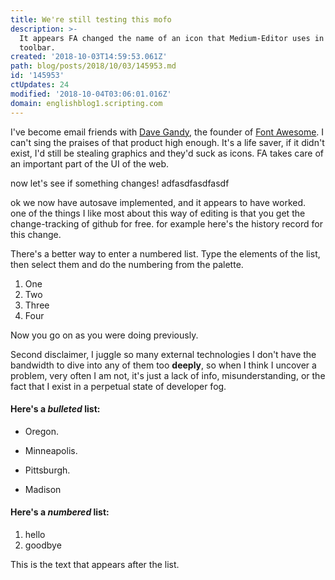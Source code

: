 ```yaml
---
title: We're still testing this mofo
description: >-
  It appears FA changed the name of an icon that Medium-Editor uses in its
  toolbar.
created: '2018-10-03T14:59:53.061Z'
path: blog/posts/2018/10/03/145953.md
id: '145953'
ctUpdates: 24
modified: '2018-10-04T03:06:01.016Z'
domain: englishblog1.scripting.com
---
```

I've become email friends with [Dave Gandy](https://twitter.com/davegandy), the founder of [Font Awesome](https://fontawesome.com/). I can't sing the praises of that product high enough. It's a life saver, if it didn't exist, I'd still be stealing graphics and they'd suck as icons. FA takes care of an important part of the UI of the web.

now let's see if something changes! adfasdfasdfasdf

ok we now have autosave implemented, and it appears to have worked.  one of the things I like most about this way of editing is that you get the change-tracking of github for free. for example here's the history record for this change.

There's a better way to enter a numbered list. Type the elements of the list, then select them and do the numbering from the palette.

1.  One
2.  Two
3.  Three
4.  Four

Now you go on as you were doing previously.

Second disclaimer, I juggle so many external technologies I don't have the bandwidth to dive into any of them too **deeply**, so when I think I uncover a problem, very often I am not, it's just a lack of info, misunderstanding, or the fact that I exist in a perpetual state of developer fog.

#### Here's a _bulleted_ list:

*   Oregon.

*   Minneapolis.

*   Pittsburgh.

*   Madison

#### Here's a _numbered_ list:

1.  hello
2.  goodbye

This is the text that appears after the list.